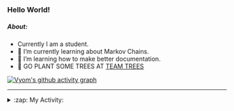 ### Hello World!

##### About:
- Currently I am a student.
- 🌱 I’m currently learning about Markov Chains.
- 🌱 I’m learning how to make better documentation.
- 🌱 GO PLANT SOME TREES AT [TEAM TREES](https://teamtrees.org/)

[![Vyom's github activity graph](https://activity-graph.herokuapp.com/graph?username=Vyvy-vi)](https://github.com/ashutosh00710/github-readme-activity-graph)

---
<details>
  <summary>:zap: My Activity:</summary>
  
<!--START_SECTION:waka-->
![Code Time](http://img.shields.io/badge/Code%20Time-834%20hrs%2025%20mins-blue)

**I'm a Night 🦉** 

```text
🌞 Morning    67 commits     ██░░░░░░░░░░░░░░░░░░░░░░░   8.02% 
🌆 Daytime    207 commits    ██████░░░░░░░░░░░░░░░░░░░   24.79% 
🌃 Evening    295 commits    ████████░░░░░░░░░░░░░░░░░   35.33% 
🌙 Night      266 commits    ████████░░░░░░░░░░░░░░░░░   31.86%

```
📅 **I'm Most Productive on Sunday** 

```text
Monday       76 commits     ██░░░░░░░░░░░░░░░░░░░░░░░   9.1% 
Tuesday      135 commits    ████░░░░░░░░░░░░░░░░░░░░░   16.17% 
Wednesday    122 commits    ███░░░░░░░░░░░░░░░░░░░░░░   14.61% 
Thursday     106 commits    ███░░░░░░░░░░░░░░░░░░░░░░   12.69% 
Friday       112 commits    ███░░░░░░░░░░░░░░░░░░░░░░   13.41% 
Saturday     97 commits     ███░░░░░░░░░░░░░░░░░░░░░░   11.62% 
Sunday       187 commits    █████░░░░░░░░░░░░░░░░░░░░   22.4%

```


📊 **This Week I Spent My Time On** 

```text
🔥 Editors: 
VS Code                  3 hrs 22 mins       █████████████████████████   100.0%

🐱‍💻 Projects: 
palantir                 3 hrs 3 mins        ██████████████████████░░░   90.5% 
discord-bot-army-basic-bo14 mins             █░░░░░░░░░░░░░░░░░░░░░░░░   7.12% 
62864373                 4 mins              ░░░░░░░░░░░░░░░░░░░░░░░░░   2.38%

```


 Last Updated on 14/07/2022 03:39:33 UTC
<!--END_SECTION:waka-->
</details>
